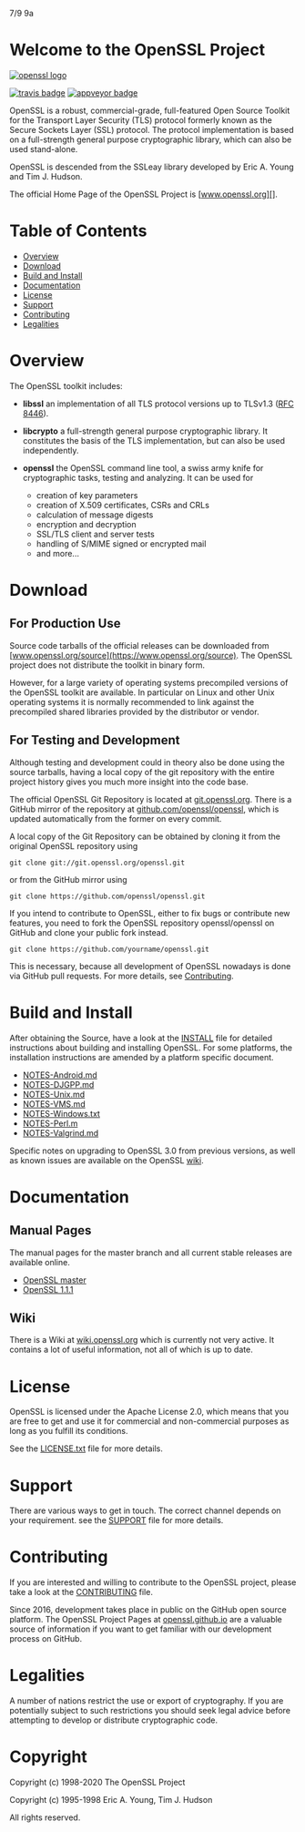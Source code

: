 7/9 9a

Welcome to the OpenSSL Project
==============================

[![openssl logo][]][www.openssl.org]

[![travis badge][]][travis jobs]
[![appveyor badge][]][appveyor jobs]

OpenSSL is a robust, commercial-grade, full-featured Open Source Toolkit
for the Transport Layer Security (TLS) protocol formerly known as the
Secure Sockets Layer (SSL) protocol. The protocol implementation is based
on a full-strength general purpose cryptographic library, which can also
be used stand-alone.

OpenSSL is descended from the SSLeay library developed by Eric A. Young
and Tim J. Hudson.

The official Home Page of the OpenSSL Project is [www.openssl.org][].

Table of Contents
=================

 - [Overview](#overview)
 - [Download](#download)
 - [Build and Install](#build-and-install)
 - [Documentation](#documentation)
 - [License](#license)
 - [Support](#support)
 - [Contributing](#contributing)
 - [Legalities](#legalities)

Overview
========

The OpenSSL toolkit includes:

- **libssl**
  an implementation of all TLS protocol versions up to TLSv1.3 ([RFC 8446][]).

- **libcrypto**
  a full-strength general purpose cryptographic library. It constitutes the
  basis of the TLS implementation, but can also be used independently.

- **openssl**
  the OpenSSL command line tool, a swiss army knife for cryptographic tasks,
  testing and analyzing. It can be used for
  - creation of key parameters
  - creation of X.509 certificates, CSRs and CRLs
  - calculation of message digests
  - encryption and decryption
  - SSL/TLS client and server tests
  - handling of S/MIME signed or encrypted mail
  - and more...

Download
========

For Production Use
------------------

Source code tarballs of the official releases can be downloaded from
[www.openssl.org/source](https://www.openssl.org/source).
The OpenSSL project does not distribute the toolkit in binary form.

However, for a large variety of operating systems precompiled versions
of the OpenSSL toolkit are available. In particular on Linux and other
Unix operating systems it is normally recommended to link against the
precompiled shared libraries provided by the distributor or vendor.

For Testing and Development
---------------------------

Although testing and development could in theory also be done using
the source tarballs, having a local copy of the git repository with
the entire project history gives you much more insight into the
code base.

The official OpenSSL Git Repository is located at [git.openssl.org][].
There is a GitHub mirror of the repository at [github.com/openssl/openssl][],
which is updated automatically from the former on every commit.

A local copy of the Git Repository can be obtained by cloning it from
the original OpenSSL repository using

    git clone git://git.openssl.org/openssl.git

or from the GitHub mirror using

    git clone https://github.com/openssl/openssl.git

If you intend to contribute to OpenSSL, either to fix bugs or contribute
new features, you need to fork the OpenSSL repository openssl/openssl on
GitHub and clone your public fork instead.

    git clone https://github.com/yourname/openssl.git

This is necessary, because all development of OpenSSL nowadays is done via
GitHub pull requests. For more details, see [Contributing](#contributing).

Build and Install
=================

After obtaining the Source, have a look at the [INSTALL](INSTALL.md) file for
detailed instructions about building and installing OpenSSL. For some
platforms, the installation instructions are amended by a platform specific
document.

 * [NOTES-Android.md](NOTES-Android.md)
 * [NOTES-DJGPP.md](NOTES-DJGPP.md)
 * [NOTES-Unix.md](NOTES-Unix.md)
 * [NOTES-VMS.md](NOTES-VMS.md)
 * [NOTES-Windows.txt](NOTES-Windows.txt)
 * [NOTES-Perl.m](NOTES-Perl.md)
 * [NOTES-Valgrind.md](NOTES-Valgrind.md)

Specific notes on upgrading to OpenSSL 3.0 from previous versions, as well as
known issues are available on the OpenSSL
[wiki](https://wiki.openssl.org/index.php/OpenSSL_3.0).

Documentation
=============

Manual Pages
------------

The manual pages for the master branch and all current stable releases are
available online.

- [OpenSSL master](https://www.openssl.org/docs/manmaster)
- [OpenSSL 1.1.1](https://www.openssl.org/docs/man1.1.1)

Wiki
----

There is a Wiki at [wiki.openssl.org][] which is currently not very active.
It contains a lot of useful information, not all of which is up to date.

License
=======

OpenSSL is licensed under the Apache License 2.0, which means that
you are free to get and use it for commercial and non-commercial
purposes as long as you fulfill its conditions.

See the [LICENSE.txt](LICENSE.txt) file for more details.

Support
=======

There are various ways to get in touch. The correct channel depends on
your requirement. see the [SUPPORT](SUPPORT.md) file for more details.

Contributing
============

If you are interested and willing to contribute to the OpenSSL project,
please take a look at the [CONTRIBUTING](CONTRIBUTING.md) file.

Since 2016, development takes place in public on the GitHub open source
platform. The OpenSSL Project Pages at [openssl.github.io][] are a
valuable source of information if you want to get familiar with our
development process on GitHub.

Legalities
==========

A number of nations restrict the use or export of cryptography. If you are
potentially subject to such restrictions you should seek legal advice before
attempting to develop or distribute cryptographic code.

Copyright
=========

Copyright (c) 1998-2020 The OpenSSL Project

Copyright (c) 1995-1998 Eric A. Young, Tim J. Hudson

All rights reserved.

<!-- Links  -->

[www.openssl.org]:
    <https://www.openssl.org>
    "OpenSSL Homepage"

[git.openssl.org]:
    <https://git.openssl.org>
    "OpenSSL Git Repository"

[git.openssl.org]:
    <https://git.openssl.org>
    "OpenSSL Git Repository"

[github.com/openssl/openssl]:
    <https://github.com/openssl/openssl>
    "OpenSSL GitHub Mirror"

[openssl.github.io]:
    <https://mspncp.github.io>
    "OpenSSL Project Pages"

[wiki.openssl.org]:
    <https://wiki.openssl.org>
    "OpenSSL Wiki"

[RFC 8446]:
     <https://tools.ietf.org/html/rfc8446>

<!-- Logos and Badges -->
<!--
  Note: The security token for the appveyor badge (the random number in
  the URL below) was obtained for the mspncp/openssl project.
  It needs to be replaced by the correct token by some core member
  (@levitte, @mattcaswell?). It can be obtained for project members at
  https://ci.appveyor.com/project/openssl/openssl/settings/badges.
-->

[openssl logo]:
    doc/images/openssl.svg
    "OpenSSL Logo"

[travis badge]:
    <https://travis-ci.org/openssl/openssl.svg?branch=master>
    "Travis Build Status"

[travis jobs]:
    <https://travis-ci.org/openssl/openssl>
    "Travis Jobs"

[appveyor badge]:
    <https://ci.appveyor.com/api/projects/status/ikn2l4u1xsume63u/branch/master?svg=true>
    "AppVeyor Build Status"

[appveyor jobs]:
    <https://ci.appveyor.com/project/openssl/openssl/branch/master>
    "AppVeyor Jobs"
